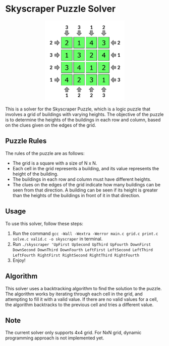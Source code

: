 # Skyscraper Puzzle Solver

<p align="center">
	<img src="pictures\skyscraper.PNG" width=50% height=50% />
</p>

This is a solver for the Skyscraper Puzzle, which is a logic puzzle that involves a grid of buildings with varying heights. The objective of the puzzle is to determine the heights of the buildings in each row and column, based on the clues given on the edges of the grid.

## Puzzle Rules

The rules of the puzzle are as follows:

- The grid is a square with a size of N x N.
- Each cell in the grid represents a building, and its value represents the height of the building.
- The buildings in each row and column must have different heights.
- The clues on the edges of the grid indicate how many buildings can be seen from that direction. A building can be seen if its height is greater than the heights of the buildings in front of it in that direction.

## Usage

To use this solver, follow these steps:

1. Run the command `gcc -Wall -Wextra -Werror main.c grid.c print.c solve.c valid.c -o skyscraper` in terminal.
2. Run `./skyscraper 'UpFirst UpSecond UpThird UpFourth DownFirst DownSecond DownThird DownFourth LeftFirst LeftSecond LeftThird LeftFourth RightFirst RightSecond RightThird RightFourth`
3. Enjoy!

## Algorithm
This solver uses a backtracking algorithm to find the solution to the puzzle. The algorithm works by iterating through each cell in the grid, and attempting to fill it with a valid value. If there are no valid values for a cell, the algorithm backtracks to the previous cell and tries a different value.

## Note
The current solver only supports 4x4 grid. For NxN grid, dynamic programming approach is not implemented yet.
